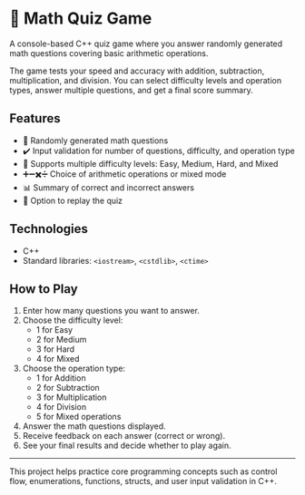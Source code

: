 # 🧮 Math Quiz Game

A console-based C++ quiz game where you answer randomly generated math questions covering basic arithmetic operations.

The game tests your speed and accuracy with addition, subtraction, multiplication, and division. You can select difficulty levels and operation types, answer multiple questions, and get a final score summary.

## Features
- 🎲 Randomly generated math questions  
- ✔️ Input validation for number of questions, difficulty, and operation type  
- 🧠 Supports multiple difficulty levels: Easy, Medium, Hard, and Mixed  
- ➕➖✖️➗ Choice of arithmetic operations or mixed mode  
- 📊 Summary of correct and incorrect answers  
- 🔄 Option to replay the quiz  

## Technologies
- C++  
- Standard libraries: `<iostream>`, `<cstdlib>`, `<ctime>`

## How to Play
1. Enter how many questions you want to answer.  
2. Choose the difficulty level:  
   - 1 for Easy  
   - 2 for Medium  
   - 3 for Hard  
   - 4 for Mixed  
3. Choose the operation type:  
   - 1 for Addition  
   - 2 for Subtraction  
   - 3 for Multiplication  
   - 4 for Division  
   - 5 for Mixed operations  
4. Answer the math questions displayed.  
5. Receive feedback on each answer (correct or wrong).  
6. See your final results and decide whether to play again.

---

This project helps practice core programming concepts such as control flow, enumerations, functions, structs, and user input validation in C++.
